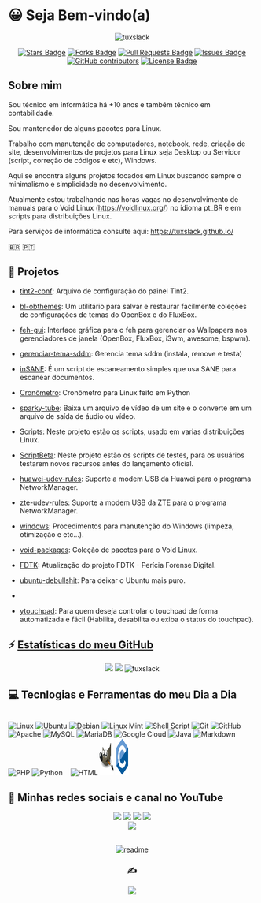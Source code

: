 <h1> 😀 Seja Bem-vindo(a) </h1>


<div align="center">
 
<img src="https://komarev.com/ghpvc/?username=tuxslack&label=Profile%20views&color=0e75b6&style=flat" alt="tuxslack"/>

<a href="https://github.com/tuxslack/tuxslack/stargazers"> <img src="https://img.shields.io/github/stars/tuxslack/tuxslack"      alt="Stars Badge"/></a> 
<a href="https://github.com/tuxslack/tuxslack/network/members"> <img src="https://img.shields.io/github/forks/tuxslack/tuxslack" alt="Forks Badge"/></a> 
<a href="https://github.com/tuxslack/tuxslack/pulls"> <img src="https://img.shields.io/github/issues-pr/tuxslack/tuxslack"       alt="Pull Requests Badge"/></a> 
<a href="https://github.com/tuxslack/tuxslack/issues"> <img src="https://img.shields.io/github/issues/tuxslack/tuxslack"         alt="Issues Badge"/></a> 
<a href="https://github.com/tuxslack/tuxslack/graphs/contributors"> <img src="https://img.shields.io/github/contributors/tuxslack/tuxslack?color=2b9348"  alt="GitHub contributors"/></a>
<a href="https://github.com/tuxslack/tuxslack/blob/main/LICENSE"> <img src="https://img.shields.io/github/license/tuxslack/tuxslack?color=2b9348"         alt="License Badge"/></a> 

</div>


###  

## Sobre mim

Sou técnico em informática há +10 anos e também técnico em contabilidade.

Sou mantenedor de alguns pacotes para Linux.

Trabalho com manutenção de computadores, notebook, rede, criação de site, desenvolvimentos de projetos para Linux seja Desktop ou Servidor (script, correção de códigos e etc), Windows.

Aqui se encontra alguns projetos focados em Linux buscando sempre o minimalismo e simplicidade no desenvolvimento.

Atualmente estou trabalhando nas horas vagas no desenvolvimento de manuais para o Void Linux (https://voidlinux.org/) no idioma pt_BR e em scripts para distribuições Linux.


Para serviços de informática consulte aqui: https://tuxslack.github.io/


 🇧🇷 🇵🇹

## 🚀 Projetos

- [tint2-conf](https://github.com/tuxslack/tint2-conf): Arquivo de configuração do painel Tint2.
  
- [bl-obthemes](https://github.com/tuxslack/bl-obthemes): Um utilitário para salvar e restaurar facilmente coleções de configurações de temas do OpenBox e do FluxBox. 
  
- [feh-gui](https://github.com/tuxslack/feh-gui): Interface gráfica para o feh para gerenciar os Wallpapers nos gerenciadores de janela (OpenBox, FluxBox, i3wm, awesome, bspwm).

- [gerenciar-tema-sddm](https://github.com/tuxslack/gerenciar-tema-sddm): Gerencia tema sddm (instala, remove e testa)
  
- [inSANE](https://github.com/tuxslack/inSANE): É um script de escaneamento simples que usa SANE para escanear documentos.
  
- [Cronômetro](https://github.com/tuxslack/Cronometro): Cronômetro para Linux feito em Python

- [sparky-tube](https://github.com/tuxslack/sparky-tube):  Baixa um arquivo de vídeo de um site e o converte em um arquivo de saída de áudio ou vídeo.
  
- [Scripts](https://github.com/tuxslack/scripts): Neste projeto estão os scripts, usado em varias distribuições Linux.

- [ScriptBeta](https://github.com/tuxslack/ScriptBeta): Neste projeto estão os scripts de testes, para os usuários testarem novos recursos antes do lançamento oficial.

- [huawei-udev-rules](https://github.com/tuxslack/huawei-udev-rules): Suporte a modem USB da Huawei para o programa NetworkManager.

- [zte-udev-rules](https://github.com/tuxslack/zte-udev-rules): Suporte a modem USB da ZTE para o programa NetworkManager.

- [windows](https://github.com/tuxslack/windows): Procedimentos para manutenção do Windows (limpeza, otimização e etc...).

- [void-packages](https://github.com/tuxslack/void-packages): Coleção de pacotes para o Void Linux.
  
- [FDTK](https://github.com/tuxslack/FDTK): Atualização do projeto FDTK - Perícia Forense Digital.

- [ubuntu-debullshit](https://github.com/tuxslack/ubuntu-debullshit): Para deixar o Ubuntu mais puro.
- 
- [ytouchpad](https://github.com/tuxslack/ytouchpad): Para quem deseja controlar o touchpad de forma automatizada e fácil (Habilita, desabilita ou exiba o status do touchpad).

<!-- - [](): Neste projeto apresento a 'desestruturação' em Javascript e como aplicá-la em diferentes cenários. Veja o [vídeo completo]().  -->

##

<!-- GITHUB STATUS -->

## ⚡ <a href="https://github.com/tuxslack"> Estatísticas do meu GitHub </a>

<div align="center">

    
  <img height="180em" src="https://github-readme-stats.vercel.app/api?username=tuxslack&show_icons=true&theme=radical&locale=en&include_all_commits=true&count_private=true"/>
  <img height="180em" src="https://github-readme-stats.vercel.app/api/top-langs/?username=tuxslack&show_icons=true&layout=compact&locale=en&langs_count=10&theme=radical"/>
 
  <img height="180em" src="https://github-readme-streak-stats.herokuapp.com/?user=tuxslack&theme=dark" alt="tuxslack"/> 

  <!-- TEMAS: dark, radical, merko, gruvbox, tokyonight, onedark, cobalt, synthwave, highcontrast, dracula -->
  
</div>

##

<!-- TECNOLOGIAS -->

## 💻 Tecnlogias e Ferramentas do meu Dia a Dia

<div style="display: inline_block"><br>

<img alt="Linux"         src="https://img.shields.io/badge/Linux-FCC624?style=for-the-badge&logo=linux&logoColor=black" /> 
<img alt="Ubuntu"        src="https://img.shields.io/badge/Ubuntu-E95420?style=for-the-badge&logo=ubuntu&logoColor=white" /> 
<img alt="Debian"        src="https://img.shields.io/badge/Debian-D70A53?style=for-the-badge&logo=debian&logoColor=white" /> 
<img alt="Linux Mint"    src="https://img.shields.io/badge/Linux_Mint-87CF3E?style=for-the-badge&logo=linux-mint&logoColor=white" /> 
<img alt="Shell Script"  src="https://img.shields.io/badge/shell_script-%23121011.svg?style=for-the-badge&logo=gnu-bash&logoColor=white"/> 
<img alt="Git"           src="https://img.shields.io/badge/git-%23F05033.svg?style=for-the-badge&logo=git&logoColor=white"/> 
<img alt="GitHub"        src="https://img.shields.io/badge/github-%23121011.svg?style=for-the-badge&logo=github&logoColor=white"/> 
<img alt="Apache"        src="https://img.shields.io/badge/apache-%23D42029.svg?style=for-the-badge&logo=apache&logoColor=white"/> 
<img alt="MySQL"         src="https://img.shields.io/badge/mysql-%2300f.svg?style=for-the-badge&logo=mysql&logoColor=white"/> 
<img alt="MariaDB"       src="https://img.shields.io/badge/MariaDB-003545?style=for-the-badge&logo=mariadb&logoColor=white"/> 
<img alt="Google Cloud"  height="" width=""     src="https://img.shields.io/badge/Google%20Cloud-%234285F4.svg?style=plastic&logo=google-cloud&logoColor=white"/>
<img alt="Java"          src="https://img.shields.io/badge/java-%23ED8B00.svg?style=for-the-badge&logo=openjdk&logoColor=white"/>
<img alt="Markdown"      src="https://img.shields.io/badge/markdown-%23000000.svg?style=for-the-badge&logo=markdown&logoColor=white"/>
<img alt="PHP"           src="https://img.shields.io/badge/php-%23777BB4.svg?style=for-the-badge&logo=php&logoColor=white"/>
<img alt="Python"        src="https://img.shields.io/badge/python-3670A0?style=for-the-badge&logo=python&logoColor=ffdd54"/>
<img alt=""       src=""/>
<img alt=""       src=""/>
<img alt=""       src=""/>
 


<img align="" alt="HTML" height="" width=""     src="https://img.shields.io/badge/HTML-239120?style=for-the-badge&logo=html5&logoColor=white"> 
<img align="" alt="Gimp" height="75" width="28" src="https://raw.githubusercontent.com/devicons/devicon/master/icons/gimp/gimp-original.svg">  
<img align="" alt="C"    height="75" width="28" src="https://raw.githubusercontent.com/devicons/devicon/master/icons/c/c-original.svg"> 


  
</div>

##

<!-- REDES SOCIAIS -->

## 🚀 Minhas redes sociais e canal no YouTube

<div align="center">
  
  <a href="https://www.youtube.com/@fernandosuporte" target="_blank"> <img src="https://img.shields.io/badge/YouTube-FF0000?style=for-the-badge&logo=youtube&logoColor=white" target="_blank"></a>
  <a href="https://tuxslack.github.io/"  target="_blank">             <img src="https://img.shields.io/badge/website-000000?style=for-the-badge&logo=About.me&logoColor=white" target="_blank"></a> 
  <a href="https://github.com/tuxslack/" target="_blank">             <img src="https://img.shields.io/badge/GitHub-100000?style=for-the-badge&logo=github&logoColor=white" target="_blank"></a> 
  <a href=""        target="_blank">                                  <img src="https://img.shields.io/badge/LinkedIn-0077B5?style=for-the-badge&logo=linkedin&logoColor=white" target="_blank"></a>  
  <a href="mailto:" target="_blank">                                  <img src="https://play-lh.googleusercontent.com/D1Dz2BjPYev_oyksKXsdtAS66a_2Ql-sklpzTnwR9lqnDG_P5lAJEtfR70FudJ0XMA=s48-rw" style='width: 28px' target="_blank"></a>  
  
</div>


<!-- 

## :snake: Contribuições do meu Github :snake:

![](https://github.com/tuxslack/tuxslack/blob/output/github-contribution-grid-snake.svg)
4
<a href="https://activity-graph.herokuapp.com/graph?username=tuxslack"><img alt="DenverCoder1's Activity Graph" src="https://activity-graph.herokuapp.com/graph?username=tuxslack&bg_color=1F222E&color=F8D866&line=F85D7F&point=FFFFFF&hide_border=true" /></a>

![snake gif](https://github.com/tuxslack/tuxslack/blob/output/github-contribution-grid-snake.svg) 


![Snake animation](https://github.com/tuxslack/tuxslack/blob/output/github-contribution-grid-snake.svg)

-->


##

<div align="center">
 
[![readme](https://github-readme-stats.vercel.app/api/pin/?username=tuxslack&repo=tuxslack&theme=react)](https://github.com/tuxslack/tuxslack)


<!-- Frases de Pensamentos Randômicos

Steve Jobs, Edsger W. Dijkstra e outros

-->

### ✍️ 
![](https://quotes-github-readme.vercel.app/api?type=horizontal&theme=radical)


</div>
